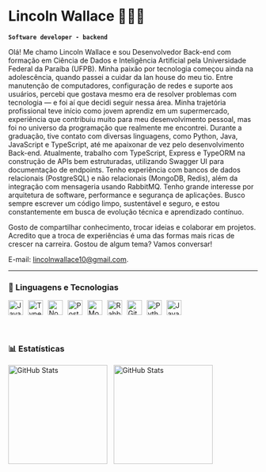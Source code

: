 # Lincoln Wallace 🧑🏻‍💻

**`Software developer - backend`**

Olá! Me chamo Lincoln Wallace e sou Desenvolvedor Back-end com formação em Ciência de Dados e Inteligência Artificial pela Universidade Federal da Paraíba (UFPB).
Minha paixão por tecnologia começou ainda na adolescência, quando passei a cuidar da lan house do meu tio. Entre manutenção de computadores, configuração de redes e suporte aos usuários, percebi que gostava mesmo era de resolver problemas com tecnologia — e foi aí que decidi seguir nessa área.
Minha trajetória profissional teve início como jovem aprendiz em um supermercado, experiência que contribuiu muito para meu desenvolvimento pessoal, mas foi no universo da programação que realmente me encontrei. Durante a graduação, tive contato com diversas linguagens, como Python, Java, JavaScript e TypeScript, até me apaixonar de vez pelo desenvolvimento Back-end. Atualmente, trabalho com TypeScript, Express e TypeORM na construção de APIs bem estruturadas, utilizando Swagger UI para documentação de endpoints. Tenho experiência com bancos de dados relacionais (PostgreSQL) e não relacionais (MongoDB, Redis), além da integração com mensageria usando RabbitMQ. Tenho grande interesse por arquitetura de software, performance e segurança de aplicações. Busco sempre escrever um código limpo, sustentável e seguro, e estou constantemente em busca de evolução técnica e aprendizado contínuo.

Gosto de compartilhar conhecimento, trocar ideias e colaborar em projetos. Acredito que a troca de experiências é uma das formas mais ricas de crescer na carreira.
Gostou de algum tema? Vamos conversar! 

E-mail: lincolnwallace10@gmail.com.

---

### 🤖 Linguagens e Tecnologias

<div style="display: flex; align-items: center; gap: 10px;">
  <img 
    alt="JavaScript" 
    title="JavaScript"
    width="30px" 
    src="https://cdn.jsdelivr.net/gh/devicons/devicon@latest/icons/javascript/javascript-original.svg" 
  />
  <img 
    alt="TypeScript"
    title="TypeScript" 
    width="30px" 
    src="https://cdn.jsdelivr.net/gh/devicons/devicon@latest/icons/typescript/typescript-original.svg" 
  />
  <img
    alt="Node.JS"
    title="Node.Js" 
    width="30px" 
    src="https://cdn.jsdelivr.net/gh/devicons/devicon@latest/icons/nodejs/nodejs-original.svg" 
  />
  <img 
    alt="PostgreSQL"
    title="PostgreSQL" 
    width="30px"
    src="https://cdn.jsdelivr.net/gh/devicons/devicon@latest/icons/postgresql/postgresql-original-wordmark.svg" 
  />
  <img 
    alt="MongoDB"
    title="MongoDB" 
    width="30px"
    src="https://cdn.jsdelivr.net/gh/devicons/devicon@latest/icons/mongodb/mongodb-original-wordmark.svg" 
  />
  <img 
    alt="RabbitMQ"
    title="RabbitMQ" 
    width="30px"
    src="https://cdn.jsdelivr.net/gh/devicons/devicon@latest/icons/rabbitmq/rabbitmq-original-wordmark.svg" 
  />         
  <img 
    alt="Git" 
    title="Git"
    width="30px" 
    src="https://cdn.jsdelivr.net/gh/devicons/devicon@latest/icons/git/git-original.svg" 
  />
  <img 
    alt="Python" 
    title="Python"
    width="30px" 
    src="https://cdn.jsdelivr.net/gh/devicons/devicon@latest/icons/python/python-original.svg" 
  />
  <img
    alt="Java" 
    title="Java"
    width="30px" 
    src="https://cdn.jsdelivr.net/gh/devicons/devicon@latest/icons/java/java-original-wordmark.svg" 
  />
</div>
          

<br/>
<br/>

### 📊 Estatísticas

<p>
  <img 
    align="left" 
    alt="GitHub Stats" 
    height="200" 
    style="padding-right: 10px;" 
    src="https://github-readme-stats.vercel.app/api?username=lincolnwallace1&show_icons=true&theme=tokyonight&include_all_commits=true&locale=pt-br" 
  />

<img 
      align="left" 
      alt="GitHub Stats" 
      height="200" 
      src="https://github-readme-stats.vercel.app/api/top-langs/?username=lincolnwallace1&theme=tokyonight&layout=compact&custom_title=Tecnologias&langs_count=9" 
  />

</p>
